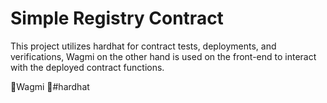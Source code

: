 # Simple Registry Contract

This project utilizes hardhat for contract tests, deployments, and verifications, Wagmi on the other hand is used on the front-end to interact with the deployed contract functions.

🚀Wagmi 🚀#hardhat
